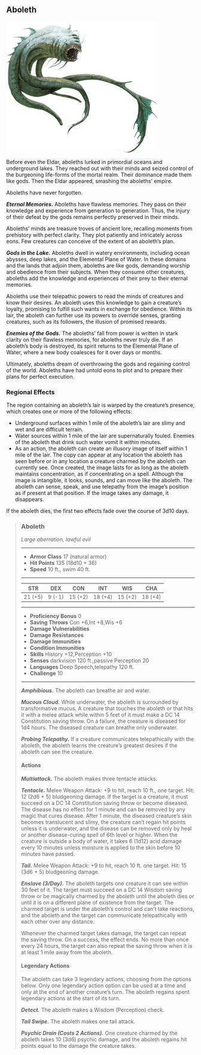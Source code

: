 ## Aboleth
![](Aboleth.png)

Before even the Eldar, aboleths lurked in primordial oceans and underground lakes. They reached out with their minds and seized control of the burgeoning life-forms of the mortal realm. Their dominance made them like gods. Then the Eldar appeared, smashing the aboleths’ empire.

Aboleths have never forgotten.

***Eternal Memories.*** Aboleths have flawless memories. They pass on their knowledge and experience from generation to generation. Thus, the injury of their defeat by the gods remains perfectly preserved in their minds.

Aboleths’ minds are treasure troves of ancient lore, recalling moments from prehistory with perfect clarity. They plot patiently and intricately across eons. Few creatures can conceive of the extent of an aboleth’s plan.

***Gods in the Lake.*** Aboleths dwell in watery environments, including ocean abysses, deep lakes, and the Elemental Plane of Water. In these domains and the lands that adjoin them, aboleths are like gods, demanding worship and obedience from their subjects. When they consume other creatures, aboleths add the knowledge and experiences of their prey to their eternal memories.

Aboleths use their telepathic powers to read the minds of creatures and know their desires. An aboleth uses this knowledge to gain a creature’s loyalty, promising to fulfill such wants in exchange for obedience. Within its lair, the aboleth can further use its powers to override senses, granting creatures, such as its followers, the illusion of promised rewards.

***Enemies of the Gods.*** The aboleths’ fall from power is written in stark clarity on their flawless memories, for aboleths never truly die. If an aboleth’s body is destroyed, its spirit returns to the Elemental Plane of Water, where a new body coalesces for it over days or months.

Ultimately, aboleths dream of overthrowing the gods and regaining control of the world. Aboleths have had untold eons to plot and to prepare their plans for perfect execution.

### Regional Effects
The region containing an aboleth’s lair is warped by the creature’s presence, which creates one or more of the following effects:

* Underground surfaces within 1 mile of the aboleth’s lair are slimy and wet and are difficult terrain.
* Water sources within 1 mile of the lair are supernaturally fouled. Enemies of the aboleth that drink such water vomit it within minutes.
* As an action, the aboleth can create an illusory image of itself within 1 mile of the lair. The copy can appear at any location the aboleth has seen before or in any location a creature charmed by the aboleth can currently see. Once created, the image lasts for as long as the aboleth maintains concentration, as if concentrating on a spell. Although the image is intangible, it looks, sounds, and can move like the aboleth. The aboleth can sense, speak, and use telepathy from the image’s position as if present at that position. If the image takes any damage, it disappears.

If the aboleth dies, the first two effects fade over the course of 3d10 days.

>### Aboleth
>*Large aberration, lawful evil*
>___
>- **Armor Class** 17 (natural armor)
>- **Hit Points** 135 (18d10 + 36)
>- **Speed** 10 ft., swim 40 ft.
>___
>|**STR**|**DEX**|**CON**|**INT**|**WIS**|**CHA**|
>|:---:|:---:|:---:|:---:|:---:|:---:|
>|21 (+5)|9 (-1)|15 (+2)|18 (+4)|15 (+2)|18 (+4)|
>
>___
>- **Proficiency Bonus** 0
>- **Saving Throws** Con +6,Int +8,Wis +6
>- **Damage Vulnerabilities** 
>- **Damage Resistances** 
>- **Damage Immunities** 
>- **Condition Immunities** 
>- **Skills** History +12,Perception +10
>- **Senses** darkvision 120 ft.,passive Perception 20
>- **Languages** Deep Speech,telepathy 120 ft.
>- **Challenge** 10
>___
>***Amphibious.*** The aboleth can breathe air and water.
>
>***Mucous Cloud.*** While underwater, the aboleth is surrounded by transformative mucus. A creature that touches the aboleth or that hits it with a melee attack while within 5 feet of it must make a DC 14 Constitution saving throw. On a failure, the creature is diseased for 1d4 hours. The diseased creature can breathe only underwater.
>
>***Probing Telepathy.*** If a creature communicates telepathically with the aboleth, the aboleth learns the creature’s greatest desires if the aboleth can see the creature.
>
>#### Actions
>***Multiattack.*** The aboleth makes three tentacle attacks.
>
>***Tentacle.*** Melee Weapon Attack: +9 to hit, reach 10 ft., one target. Hit: 12 (2d6 + 5) bludgeoning damage. If the target is a creature, it must succeed on a DC 14 Constitution saving throw or become diseased. The disease has no effect for 1 minute and can be removed by any magic that cures disease. After 1 minute, the diseased creature’s skin becomes translucent and slimy, the creature can’t regain hit points unless it is underwater, and the disease can be removed only by heal or another disease-curing spell of 6th level or higher. When the creature is outside a body of water, it takes 6 (1d12) acid damage every 10 minutes unless moisture is applied to the skin before 10 minutes have passed.
>
>***Tail.*** Melee Weapon Attack: +9 to hit, reach 10 ft. one target. Hit: 15 (3d6 + 5) bludgeoning damage.
>
>***Enslave (3/Day).*** The aboleth targets one creature it can see within 30 feet of it. The target must succeed on a DC 14 Wisdom saving throw or be magically charmed by the aboleth until the aboleth dies or until it is on a different plane of existence from the target. The charmed target is under the aboleth’s control and can’t take reactions, and the aboleth and the target can communicate telepathically with each other over any distance.
>
>Whenever the charmed target takes damage, the target can repeat the saving throw. On a success, the effect ends. No more than once every 24 hours, the target can also repeat the saving throw when it is at least 1 mile away from the aboleth.
>
>#### Legendary Actions
>The aboleth can take 3 legendary actions, choosing from the options below. Only one legendary action option can be used at a time and only at the end of another creature’s turn. The aboleth regains spent legendary actions at the start of its turn.
>
>***Detect.*** The aboleth makes a Wisdom (Perception) check.
>
>***Tail Swipe.*** The aboleth makes one tail attack.
>
>***Psychic Drain (Costs 2 Actions).*** One creature charmed by the aboleth takes 10 (3d6) psychic damage, and the aboleth regains hit points equal to the damage the creature takes.
>
